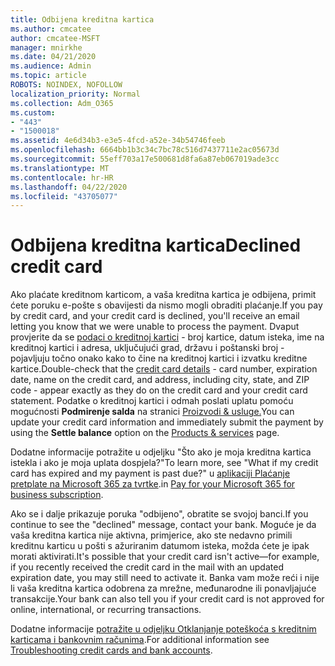 ```yaml
---
title: Odbijena kreditna kartica
ms.author: cmcatee
author: cmcatee-MSFT
manager: mnirkhe
ms.date: 04/21/2020
ms.audience: Admin
ms.topic: article
ROBOTS: NOINDEX, NOFOLLOW
localization_priority: Normal
ms.collection: Adm_O365
ms.custom:
- "443"
- "1500018"
ms.assetid: 4e6d34b3-e3e5-4fcd-a52e-34b54746feeb
ms.openlocfilehash: 6664bb1b3c34c7bc78c516d7437711e2ac05673d
ms.sourcegitcommit: 55eff703a17e500681d8fa6a87eb067019ade3cc
ms.translationtype: MT
ms.contentlocale: hr-HR
ms.lasthandoff: 04/22/2020
ms.locfileid: "43705077"
---
```

# <a name="declined-credit-card"></a><span data-ttu-id="8f932-102">Odbijena kreditna kartica</span><span class="sxs-lookup"><span data-stu-id="8f932-102">Declined credit card</span></span>

<span data-ttu-id="8f932-103">Ako plaćate kreditnom karticom, a vaša kreditna kartica je odbijena, primit ćete poruku e-pošte s obavijesti da nismo mogli obraditi plaćanje.</span><span class="sxs-lookup"><span data-stu-id="8f932-103">If you pay by credit card, and your credit card is declined, you'll receive an email letting you know that we were unable to process the payment.</span></span> <span data-ttu-id="8f932-104">Dvaput provjerite da se [podaci o kreditnoj kartici](https://go.microsoft.com/fwlink/p/?linkid=842054) - broj kartice, datum isteka, ime na kreditnoj kartici i adresa, uključujući grad, državu i poštanski broj - pojavljuju točno onako kako to čine na kreditnoj kartici i izvatku kreditne kartice.</span><span class="sxs-lookup"><span data-stu-id="8f932-104">Double-check that the [credit card details](https://go.microsoft.com/fwlink/p/?linkid=842054) - card number, expiration date, name on the credit card, and address, including city, state, and ZIP code - appear exactly as they do on the credit card and your credit card statement.</span></span> <span data-ttu-id="8f932-105">Podatke o kreditnoj kartici i odmah poslati uplatu pomoću mogućnosti **Podmirenje salda** na stranici [Proizvodi & usluge.](https://go.microsoft.com/fwlink/p/?linkid=842054)</span><span class="sxs-lookup"><span data-stu-id="8f932-105">You can update your credit card information and immediately submit the payment by using the **Settle balance** option on the [Products & services](https://go.microsoft.com/fwlink/p/?linkid=842054) page.</span></span> 

<span data-ttu-id="8f932-106">Dodatne informacije potražite u odjeljku "Što ako je moja kreditna kartica istekla i ako je moja uplata dospjela?"</span><span class="sxs-lookup"><span data-stu-id="8f932-106">To learn more, see "What if my credit card has expired and my payment is past due?"</span></span> <span data-ttu-id="8f932-107">u [aplikaciji Plaćanje pretplate na Microsoft 365 za tvrtke](https://docs.microsoft.com/office365/admin/subscriptions-and-billing/pay-for-your-subscription#what-if-my-credit-card-was-declined-and-my-payment-is-past-due).</span><span class="sxs-lookup"><span data-stu-id="8f932-107">in [Pay for your Microsoft 365 for business subscription](https://docs.microsoft.com/office365/admin/subscriptions-and-billing/pay-for-your-subscription#what-if-my-credit-card-was-declined-and-my-payment-is-past-due).</span></span>
  
<span data-ttu-id="8f932-108">Ako se i dalje prikazuje poruka "odbijeno", obratite se svojoj banci.</span><span class="sxs-lookup"><span data-stu-id="8f932-108">If you continue to see the "declined" message, contact your bank.</span></span> <span data-ttu-id="8f932-109">Moguće je da vaša kreditna kartica nije aktivna, primjerice, ako ste nedavno primili kreditnu karticu u pošti s ažuriranim datumom isteka, možda ćete je ipak morati aktivirati.</span><span class="sxs-lookup"><span data-stu-id="8f932-109">It's possible that your credit card isn't active—for example, if you recently received the credit card in the mail with an updated expiration date, you may still need to activate it.</span></span> <span data-ttu-id="8f932-110">Banka vam može reći i nije li vaša kreditna kartica odobrena za mrežne, međunarodne ili ponavljajuće transakcije.</span><span class="sxs-lookup"><span data-stu-id="8f932-110">Your bank can also tell you if your credit card is not approved for online, international, or recurring transactions.</span></span>
  
<span data-ttu-id="8f932-111">Dodatne informacije [potražite u odjeljku Otklanjanje poteškoća s kreditnim karticama i bankovnim računima](https://docs.microsoft.com/office365/admin/subscriptions-and-billing/add-update-or-remove-credit-card-or-bank-account#troubleshooting-credit-cards-and-bank-accounts).</span><span class="sxs-lookup"><span data-stu-id="8f932-111">For additional information see [Troubleshooting credit cards and bank accounts](https://docs.microsoft.com/office365/admin/subscriptions-and-billing/add-update-or-remove-credit-card-or-bank-account#troubleshooting-credit-cards-and-bank-accounts).</span></span>